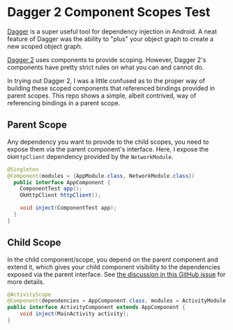 # Dagger 2 Component Scopes Test

[Dagger](http://square.github.io/dagger/) is a super useful tool for dependency
injection in Android.  A neat feature of Dagger was the ability to "plus" your
object graph to create a new scoped object graph.

[Dagger 2](http://google.github.io/dagger/) uses components to provide scoping.
However, Dagger 2's components have pretty strict rules on what you can and
cannot do.

In trying out Dagger 2, I was a little confused as to the proper way of building
these scoped components that referenced bindings provided in parent scopes. This
repo shows a simple, albeit contrived, way of referencing bindings in a parent
scope.

## Parent Scope

Any dependency you want to provide to the child scopes, you need to expose them
via the parent component's interface. Here, I expose the `OkHttpClient` dependency
provided by the `NetworkModule`.

```java
@Singleton
@Component(modules = {AppModule.class, NetworkModule.class})
  public interface AppComponent {
    ComponentTest app();
    OkHttpClient httpClient();

    void inject(ComponentTest app);
  }
}
```

## Child Scope

In the child component/scope, you depend on the parent component and extend it,
which gives your child component visibility to the dependencies exposed via the
parent interface. See [the discussion in this GitHub
issue](https://github.com/google/dagger/issues/107#issuecomment-71524636) for
more details.

```java
@ActivityScope
@Component(dependencies = AppComponent.class, modules = ActivityModule.class)
public interface ActivityComponent extends AppComponent {
    void inject(MainActivity activity);
}
```
